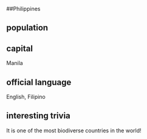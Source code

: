 ##Philippines
## population


## capital
Manila
 
## official language
English, Filipino

## interesting trivia
It is one of the most biodiverse countries in the world!


